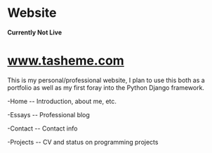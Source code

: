 # Website

**Currently Not Live**
# www.tasheme.com

This is my personal/professional website, I plan to use this both as a portfolio as well as my first foray into the Python Django framework.

-Home
 -- Introduction, about me, etc.
 
-Essays
 -- Professional blog
 
-Contact
 -- Contact info
 
-Projects
 -- CV and status on programming projects

